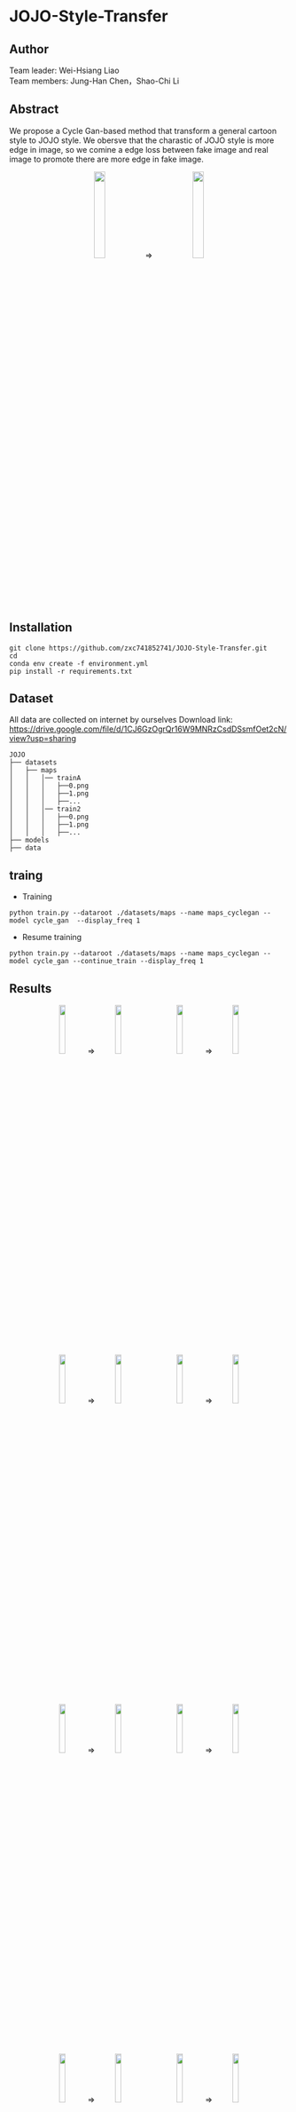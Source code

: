 # JOJO-Style-Transfer

## Author
Team leader: Wei-Hsiang Liao  
Team members: Jung-Han Chen，Shao-Chi Li
<!--  &nbsp;  -->
## Abstract
We propose a Cycle Gan-based method that transform a general cartoon style to JOJO style.
We obersve that the charastic of JOJO style is more edge in image, so we comine a edge loss between fake image and real image to promote there are more edge in fake image.   


 
<div style="text-align: center">
<img src="https://i.imgur.com/KAqh53N.png"/{:height="20%" width="20%"}>　&emsp;  
&rArr;　&emsp;
<img src="https://i.imgur.com/UxNas1T.png"/{:height="20%" width="20%"}>  
</div>

## Installation
```
git clone https://github.com/zxc741852741/JOJO-Style-Transfer.git
cd 
conda env create -f environment.yml
pip install -r requirements.txt
```
## Dataset 
All data are collected on internet by ourselves
Download link: https://drive.google.com/file/d/1CJ6GzOgrQr16W9MNRzCsdDSsmfOet2cN/view?usp=sharing
```
JOJO
├── datasets
│   ├── maps
│   │   │── trainA
│   │   │   ├──0.png
│   │   │   ├──1.png
│   │   │   ├──...
│   │   │── train2
│   │   │   ├──0.png
│   │   │   ├──1.png
│   │   │   ├──...
├── models
├── data
```
## traing
* Training
```
python train.py --dataroot ./datasets/maps --name maps_cyclegan --model cycle_gan  --display_freq 1
```
* Resume training
```
python train.py --dataroot ./datasets/maps --name maps_cyclegan --model cycle_gan --continue_train --display_freq 1
```

## Results
<div style="text-align: center">
<img src="https://i.imgur.com/KAqh53N.png"/{:height="15%" width="15%"}>&nbsp; &rArr;
<img src="https://i.imgur.com/UxNas1T.png"/{:height="15%" width="15%"}>
&emsp;&emsp;
<img src="https://i.imgur.com/sq9UA5J.png"/{:height="15%" width="15%"}>&nbsp; &rArr;
<img src="https://i.imgur.com/QyXv2fA.png"/{:height="15%" width="15%"}>
</div>

&nbsp;
<div style="text-align: center">
<img src="https://i.imgur.com/BIoVFjG.png"/{:height="15%" width="15%"}>&nbsp; &rArr;
<img src="https://i.imgur.com/mo3Tc87.png"/{:height="15%" width="15%"}>
&emsp;&emsp;
<img src="https://i.imgur.com/27kXLMh.png"/{:height="15%" width="15%"}>&nbsp; &rArr;
<img src="https://i.imgur.com/N4AMi4R.png"/{:height="15%" width="15%"}>
</div>

&nbsp;
<div style="text-align: center">
<img src="https://i.imgur.com/sK4CFwp.png"/{:height="15%" width="15%"}>&nbsp; &rArr;
<img src="https://i.imgur.com/F5VtUm7.png"/{:height="15%" width="15%"}>
&emsp;&emsp;
<img src="https://i.imgur.com/S27BFCr.png"/{:height="15%" width="15%"}>&nbsp; &rArr;
<img src="https://i.imgur.com/JQCH1hg.png"/{:height="15%" width="15%"}>

</div>

&nbsp;
<div style="text-align: center">
<img src="https://i.imgur.com/Wg3Q7jN.png"/{:height="15%" width="15%"}>&nbsp; &rArr;
<img src="https://i.imgur.com/zkMiQKs.png"/{:height="15%" width="15%"}>
&emsp;&emsp;
<img src="https://i.imgur.com/IzUoRh5.png"/{:height="15%" width="15%"}>&nbsp; &rArr;
<img src="https://i.imgur.com/Aoyq2NN.png"/{:height="15%" width="15%"}>
</div>


